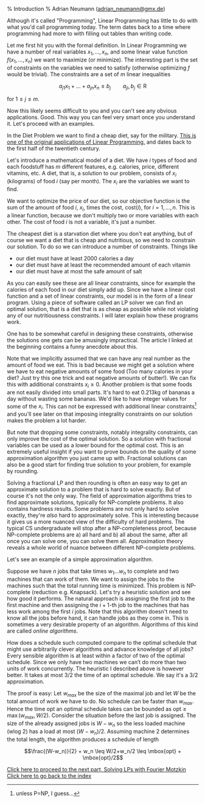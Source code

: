 % Introduction
% Adrian Neumann (adrian_neumann@gmx.de)

Although it's called "Programming", Linear Programming has little to do with what you'd call programming today. The term dates back to a time where programming had more to with filling out tables than writing code.

Let me first hit you with the formal definition. In Linear Programming we have a number of real variables $x_1, \ldots, x_n$, and some linear value function $f(x_1, \ldots, x_n)$ we want to maximize (or minimize). The interesting part is the set of constraints on the variables we need to satisfy (otherwise optimizing $f$ would be trivial). The constraints are a set of $m$ linear inequalities 

$$a_{j1}x_1 + \ldots + a_{jn} x_n \leq b_j \qquad a_{ji},b_j \in \mbox{R}$$

for $1\leq j\leq m$.

Now this likely seems difficult to you and you can't see any obvious applications. Good. This way you can feel very smart once you understand it. Let's proceed with an examples.

In the Diet Problem we want to find a cheap diet, say for the military. [This is one of the original applications of Linear Programming.](http://www.jstor.org/stable/25061369) and dates back to the first half of the twentieth century.

Let's introduce a mathematical model of a diet. We have $i$ types of food and each foodstuff has $m$ different features, e.g. calories, price, different vitamins, etc. A diet, that is, a solution to our problem, consists of $x_i$ (kilograms) of food $i$ (say per month). The $x_i$ are the variables we want to find.

We want to optimize the price of our diet, so our objective function is the sum of the amount of food $i$, $x_i$, times the cost, cost($i$), for $i=1,\ldots, n$. This is a linear function, because we don't multiply two or more variables with each other. The cost of food $i$ is not a variable, it's just a number.

The cheapest diet is a starvation diet where you don't eat anything, but of course we want a diet that is cheap and nutritious, so we need to constrain our solution. To do so we can introduce a number of constraints. Things like 

* our diet must have at least 2000 calories a day
* our diet must have at least the recommended amount of each vitamin
* our diet must have at most the safe amount of salt

As you can easily see these are all linear constraints, since for example the calories of each food in our diet simply add up. Since we have a linear cost function and a set of linear constraints, our model is in the form of a linear program. Using a piece of software called an LP solver we can find an optimal solution, that is a diet that is as cheap as possible while not violating any of our nutritiousness constraints. I will later explain how these programs work.

One has to be somewhat careful in designing these constraints, otherwise the solutions one gets can be amusingly impractical. The article I linked at the beginning contains a funny anecdote about this.

Note that we implicitly assumed that we can have any real number as the amount of food we eat. This is bad because we might get a solution where we have to eat negative amounts of some food (Too many calories in your diet? Just try this one trick and eat negative amounts of butter!). We can fix this with additional constraints $x_i \ge 0$. Another problem is that some foods are not easily divided into small parts. It's hard to eat 0.213kg of bananas a day without wasting some bananas. We'd like to have integer values for some of the $x_i$. This can not be expressed with additional linear constraints[^1] and you'll see later on that imposing integrality constraints on our solution makes the problem a lot harder. 

But note that dropping some constraints, notably integrality constraints, can only improve the cost of the optimal solution. So a solution with fractional variables can be used as a lower bound for the optimal cost. This is an extremely useful insight if you want to prove bounds on the quality of some approximation algorithm you just came up with. Fractional solutions can also be a good start for finding true solution to your problem, for example by rounding.

Solving a fractional LP and then rounding is often an easy way to get an approximate solution to a problem that is hard to solve exactly. But of course it's not the only way. The field of approximation algorithms tries to find approximate solutions, typically for NP-complete problems. It also contains hardness results. Some problems are not only hard to solve exactly, they're *also* hard to approximately solve. This is interesting because it gives us a more nuanced view of the difficulty of hard problems. The typical CS undergraduate will stop after a NP-completeness proof, because NP-complete problems are a) all hard and b) all about the same, after all once you can solve one, you can solve them all. Approximation theory reveals a whole world of nuance between different NP-complete problems.

Let's see an example of a simple approximation algorithm.

Suppose we have $n$ jobs that take times $w_1 \ldots w_n$ to complete and two machines that can work of them. We want to assign the jobs to the machines such that the total running time is minimized. This problem is NP-complete (reduction e.g. Knapsack). Let's try a heuristic solution and see how good it performs. The natural approach is assigning the first job to the first machine and then assigning the $i+1$-th job to the machines that has less work among the first $i$ jobs. Note that this algorithm doesn't need to know all the jobs before hand, it can handle jobs as they come in. This is sometimes a very desirable property of an algorithm. Algorithms of this kind are called *online algorithms*.

How does a schedule such computed compare to the optimal schedule that might use arbitrarily clever algorithms and advance knowledge of all jobs? Every sensible algorithm is at least within a factor of two of the optimal schedule. Since we only have two machines we can’t do more than two units of work concurrently. The heuristic I described above is however better. It takes at most $3/2$ the time of an optimal schedule. We say it's a $3/2$ approximation.

The proof is easy: Let $w_{max}$ be the size of the maximal job and let $W$ be the total amount of work we have to do. No schedule can be faster than $w_{max}$. Hence the time $\mbox{opt}$ an optimal schedule takes can be bounded as $\mbox{opt} \geq \max (w_{max}, W/2)$. Consider the situation before the last job is assigned. The size of the already assigned jobs is $W-w_n$ so the less loaded machine (wlog 2) has a load at most $(W-w_n)/2$. Assuming machine 2 determines the total length, the algorithm produces a schedule of length

$$\frac{(W-w_n)}{2} + w_n \leq W/2+w_n/2 \leq \mbox{opt} + \mbox{opt}/2$$

[Click here to proceed to the next part, Solving LPs with Fourier Motzkin](fourier-motzkin.html)  
[Click here to go back to the index](../linear_optimization.html)



[^1]: unless P=NP, I guess...
